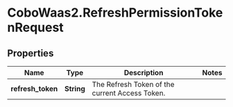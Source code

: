 # CoboWaas2.RefreshPermissionTokenRequest

## Properties

Name | Type | Description | Notes
------------ | ------------- | ------------- | -------------
**refresh_token** | **String** | The Refresh Token of the current Access Token. | 


